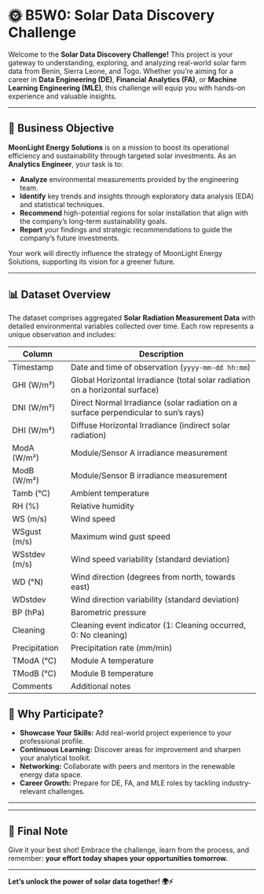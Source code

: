 
# 🌞 B5W0: Solar Data Discovery Challenge

Welcome to the **Solar Data Discovery Challenge!** This project is your gateway to understanding, exploring, and analyzing real-world solar farm data from Benin, Sierra Leone, and Togo. Whether you’re aiming for a career in **Data Engineering (DE)**, **Financial Analytics (FA)**, or **Machine Learning Engineering (MLE)**, this challenge will equip you with hands-on experience and valuable insights.

---


## 🎯 Business Objective

**MoonLight Energy Solutions** is on a mission to boost its operational efficiency and sustainability through targeted solar investments. As an **Analytics Engineer**, your task is to:

- **Analyze** environmental measurements provided by the engineering team.
- **Identify** key trends and insights through exploratory data analysis (EDA) and statistical techniques.
- **Recommend** high-potential regions for solar installation that align with the company’s long-term sustainability goals.
- **Report** your findings and strategic recommendations to guide the company’s future investments.

Your work will directly influence the strategy of MoonLight Energy Solutions, supporting its vision for a greener future.

---

## 📊 Dataset Overview

The dataset comprises aggregated **Solar Radiation Measurement Data** with detailed environmental variables collected over time. Each row represents a unique observation and includes:

| Column         | Description                                                                                     |
|----------------|------------------------------------------------------------------------------------------------|
| Timestamp      | Date and time of observation (`yyyy-mm-dd hh:mm`)                                              |
| GHI (W/m²)     | Global Horizontal Irradiance (total solar radiation on a horizontal surface)                   |
| DNI (W/m²)     | Direct Normal Irradiance (solar radiation on a surface perpendicular to sun’s rays)            |
| DHI (W/m²)     | Diffuse Horizontal Irradiance (indirect solar radiation)                                       |
| ModA (W/m²)    | Module/Sensor A irradiance measurement                                                         |
| ModB (W/m²)    | Module/Sensor B irradiance measurement                                                         |
| Tamb (°C)      | Ambient temperature                                                                            |
| RH (%)         | Relative humidity                                                                              |
| WS (m/s)       | Wind speed                                                                                     |
| WSgust (m/s)   | Maximum wind gust speed                                                                        |
| WSstdev (m/s)  | Wind speed variability (standard deviation)                                                    |
| WD (°N)        | Wind direction (degrees from north, towards east)                                              |
| WDstdev        | Wind direction variability (standard deviation)                                                |
| BP (hPa)       | Barometric pressure                                                                            |
| Cleaning       | Cleaning event indicator (1: Cleaning occurred, 0: No cleaning)                                |
| Precipitation  | Precipitation rate (mm/min)                                                                    |
| TModA (°C)     | Module A temperature                                                                           |
| TModB (°C)     | Module B temperature                                                                           |
| Comments       | Additional notes                                                                               |


## 🌟 Why Participate?

- **Showcase Your Skills:** Add real-world project experience to your professional profile.
- **Continuous Learning:** Discover areas for improvement and sharpen your analytical toolkit.
- **Networking:** Collaborate with peers and mentors in the renewable energy data space.
- **Career Growth:** Prepare for DE, FA, and MLE roles by tackling industry-relevant challenges.

---

---

## 📢 Final Note

Give it your best shot! Embrace the challenge, learn from the process, and remember: **your effort today shapes your opportunities tomorrow.**

---

**Let’s unlock the power of solar data together! 🌍⚡**